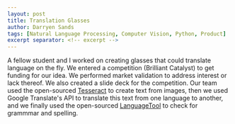 ```yaml
---
layout: post
title: Translation Glasses
author: Darryen Sands
tags: [Natural Language Processing, Computer Vision, Python, Product]
excerpt separator: <!-- excerpt -->
---
```


A fellow student and I worked on creating glasses that could translate language on the fly. We entered a competition (Brilliant Catalyst) to get funding for our idea. We performed market validation to address interest or lack thereof. We also created a slide deck for the competition. Our team used the open-sourced [Tesseract](https://github.com/tesseract-ocr/tesseract) to create text from images, then we used Google Translate's API to translate this text from one language to another, and we finally used the open-sourced [LanguageTool](https://github.com/languagetool-org/languagetool) to check for grammmar and spelling. 
